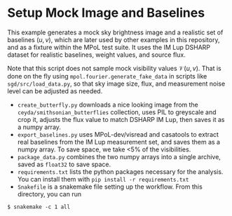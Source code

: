 # Setup Mock Image and Baselines

This example generates a mock sky brightness image and a realistic set of baselines $(u,v)$, which are later used by other examples in this repository, and as a fixture within the MPoL test suite. It uses the IM Lup DSHARP dataset for realistic baselines, weight values, and source flux. 

Note that this script does not sample mock visibility values $\mathcal{V}(u,v)$. That is done on the fly using `mpol.fourier.generate_fake_data` in scripts like `sgd/src/load_data.py`, so that sky image size, flux, and measurement noise level can be adjusted as needed.

* `create_butterfly.py` downloads a nice looking image from the `ceyda/smithsonian_butterflies` collection, uses PIL to greyscale and crop it, adjusts the flux value to match DSHARP IM Lup, then saves it as a numpy array.
* `export_baselines.py` uses MPoL-dev/visread and casatools to extract real baselines from the IM Lup measurement set, and saves them as a numpy array. To save space, we take <5% of the visibilities.
* `package_data.py` combines the two numpy arrays into a single archive, saved as `float32` to save space.
* `requirements.txt` lists the python packages necessary for the analysis. You can install them with `pip install -r requirements.txt`
* `Snakefile` is a snakemake file setting up the workflow. From this directory, you can run 

```
$ snakemake -c 1 all
```
